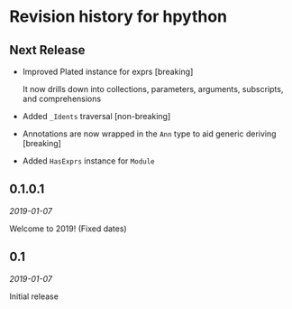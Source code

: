 # Revision history for hpython

## Next Release

* Improved Plated instance for exprs [breaking]

  It now drills down into collections, parameters, arguments, subscripts, and
  comprehensions
  
* Added `_Idents` traversal [non-breaking]

* Annotations are now wrapped in the `Ann` type to aid generic deriving [breaking]

* Added `HasExprs` instance for `Module`

## 0.1.0.1

*2019-01-07*

Welcome to 2019! (Fixed dates)

## 0.1

*2019-01-07*

Initial release
